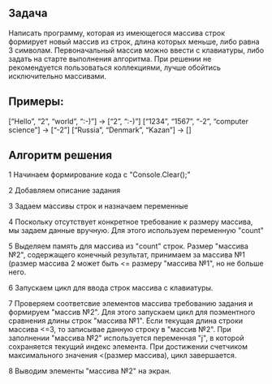 ## Задача 
Написать программу, которая из имеющегося массива строк формирует новый массив из строк, длина которых меньше, либо равна 3 символам. Первоначальный массив можно ввести с клавиатуры, либо задать на старте выполнения алгоритма. При решении не рекомендуется пользоваться коллекциями, лучше обойтись исключительно массивами.
## Примеры:

[“Hello”, “2”, “world”, “:-)”] → [“2”, “:-)”]
[“1234”, “1567”, “-2”, “computer science”] → [“-2”]
[“Russia”, “Denmark”, “Kazan”] → []


## Алгоритм решения


1 Начинаем формирование кода с "Console.Clear();"

2 Добавляем описание задания

3 Задаем массивы строк и назначаем переменные

4 Поскольку отсутствует конкретное требование к размеру массива, мы задаем данные вручную. Для этого используем переменную "count"

5 Выделяем память для массива из "count" строк. Размер "массива №2", содержащего конечный результат, принимаем за массива №1 (размер массива 2 может быть <= размеру "массива №1", но не больше него.

6 Запускаем цикл для ввода строк массива с клавиатуры.

7 Проверяем соответсвие элементов массива требованию задания и формируем "массив №2". Для этого запускаем цикл для поэментного сравнения длины строк "массива №1". Если текущая длина строки массива <=3, то записывае данную строку в "массив №2". При заполнении "массива №2" используется переменная "j", в которой сохраняется текущий индекс элемента.
При достижении счетчиком максимального значения <(размер массива), цикл завершается.

8 Выводим элементы "массива №2" на экран.